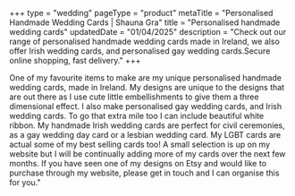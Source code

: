 +++
type = "wedding"
pageType = "product"
metaTitle = "Personalised Handmade Wedding Cards | Shauna Gra"
title = "Personalised handmade wedding cards"
updatedDate = "01/04/2025"
description = "Check out our range of personalised handmade wedding cards made in Ireland, we also offer Irish wedding cards, and personalised gay wedding cards.Secure online shopping, fast delivery."
+++

One of my favourite items to make are my unique personalised handmade wedding cards, made in Ireland. My designs are unique to the designs that are out there as I use cute little embellishments to give them a three dimensional effect. I also make personalised gay wedding cards, and Irish wedding cards. To go that extra mile too I can include beautiful white ribbon. My handmade Irish wedding cards are perfect for civil ceremonies, as a gay wedding day card or a lesbian wedding card. My LGBT cards are actual some of my best selling cards too! A small selection is up on my website but I will be continually adding more of my cards over the next few months. If you have seen one of my designs on Etsy and would like to purchase through my website, please get in touch and I can organise this for you."
